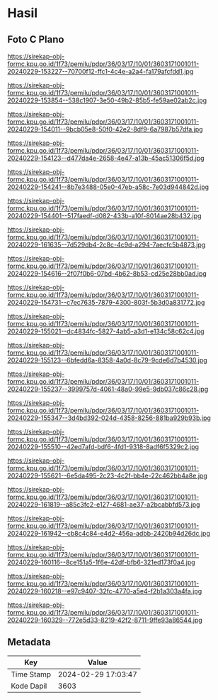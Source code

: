 # Hasil

## Foto C Plano

https://sirekap-obj-formc.kpu.go.id/1f73/pemilu/pdpr/36/03/17/10/01/3603171001011-20240229-153227--70700f12-ffc1-4c4e-a2a4-fa179afcfdd1.jpg

https://sirekap-obj-formc.kpu.go.id/1f73/pemilu/pdpr/36/03/17/10/01/3603171001011-20240229-153854--538c1907-3e50-49b2-85b5-fe59ae02ab2c.jpg

https://sirekap-obj-formc.kpu.go.id/1f73/pemilu/pdpr/36/03/17/10/01/3603171001011-20240229-154011--9bcb05e8-50f0-42e2-8df9-6a7987b57dfa.jpg

https://sirekap-obj-formc.kpu.go.id/1f73/pemilu/pdpr/36/03/17/10/01/3603171001011-20240229-154123--d477da4e-2658-4e47-a13b-45ac51306f5d.jpg

https://sirekap-obj-formc.kpu.go.id/1f73/pemilu/pdpr/36/03/17/10/01/3603171001011-20240229-154241--8b7e3488-05e0-47eb-a58c-7e03d944842d.jpg

https://sirekap-obj-formc.kpu.go.id/1f73/pemilu/pdpr/36/03/17/10/01/3603171001011-20240229-154401--517faedf-d082-433b-a10f-8014ae28b432.jpg

https://sirekap-obj-formc.kpu.go.id/1f73/pemilu/pdpr/36/03/17/10/01/3603171001011-20240229-161635--7d529db4-2c8c-4c9d-a294-7aecfc5b4873.jpg

https://sirekap-obj-formc.kpu.go.id/1f73/pemilu/pdpr/36/03/17/10/01/3603171001011-20240229-154616--2f07f0b6-07bd-4b62-8b53-cd25e28bb0ad.jpg

https://sirekap-obj-formc.kpu.go.id/1f73/pemilu/pdpr/36/03/17/10/01/3603171001011-20240229-154731--c7ec7635-7879-4300-803f-5b3d0a831772.jpg

https://sirekap-obj-formc.kpu.go.id/1f73/pemilu/pdpr/36/03/17/10/01/3603171001011-20240229-155021--dc4834fc-5827-4ab5-a3d1-e134c58c62c4.jpg

https://sirekap-obj-formc.kpu.go.id/1f73/pemilu/pdpr/36/03/17/10/01/3603171001011-20240229-155123--6bfedd6a-8358-4a0d-8c79-9cde6d7b4530.jpg

https://sirekap-obj-formc.kpu.go.id/1f73/pemilu/pdpr/36/03/17/10/01/3603171001011-20240229-155237--3999757d-4061-48a0-99e5-9db037c86c28.jpg

https://sirekap-obj-formc.kpu.go.id/1f73/pemilu/pdpr/36/03/17/10/01/3603171001011-20240229-155347--3d4bd392-024d-4358-8256-881ba929b93b.jpg

https://sirekap-obj-formc.kpu.go.id/1f73/pemilu/pdpr/36/03/17/10/01/3603171001011-20240229-155510--42ed7afd-bdf6-4fd1-9318-8adf6f5329c2.jpg

https://sirekap-obj-formc.kpu.go.id/1f73/pemilu/pdpr/36/03/17/10/01/3603171001011-20240229-155621--6e5da495-2c23-4c2f-bb4e-22c462bb4a8e.jpg

https://sirekap-obj-formc.kpu.go.id/1f73/pemilu/pdpr/36/03/17/10/01/3603171001011-20240229-161819--a85c3fc2-e127-4681-ae37-a2bcabbfd573.jpg

https://sirekap-obj-formc.kpu.go.id/1f73/pemilu/pdpr/36/03/17/10/01/3603171001011-20240229-161942--cb8c4c84-e4d2-456a-adbb-2420b94d26dc.jpg

https://sirekap-obj-formc.kpu.go.id/1f73/pemilu/pdpr/36/03/17/10/01/3603171001011-20240229-160116--8ce151a5-1f6e-42df-bfb6-321ed173f0a4.jpg

https://sirekap-obj-formc.kpu.go.id/1f73/pemilu/pdpr/36/03/17/10/01/3603171001011-20240229-160218--e97c9407-32fc-4770-a5e4-f2b1a303a4fa.jpg

https://sirekap-obj-formc.kpu.go.id/1f73/pemilu/pdpr/36/03/17/10/01/3603171001011-20240229-160329--772e5d33-8219-42f2-8711-9ffe93a86544.jpg


## Metadata

| Key        | Value               |
| ---------- | ------------------- |
| Time Stamp | 2024-02-29 17:03:47 |
| Kode Dapil | 3603                |



